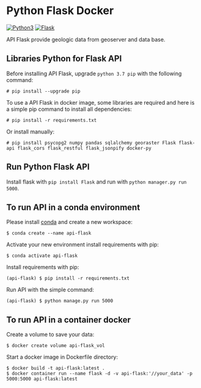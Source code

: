 # Python Flask Docker

[![Python3](https://img.shields.io/badge/python-3.8-green)](https://www.python.org/download/releases/3.0/)
[![Flask](https://img.shields.io/badge/flask-latest-green)](https://flask.palletsprojects.com/en/1.1.x/)

API Flask provide geologic data from geoserver and data base.

## Libraries Python for Flask API

Before installing API Flask, upgrade `python 3.7 pip` with the following command:
```
# pip install --upgrade pip
```
To use a API Flask in docker image, some libraries are required and here is a simple pip command to install all dependencies:
```
# pip install -r requirements.txt
```
Or install manually:
```
# pip install psycopg2 numpy pandas sqlalchemy georaster Flask flask-api flask_cors flask_restful flask_jsonpify docker-py
```

## Run Python Flask API

Install flask with `pip install Flask` and run with `python manager.py run 5000`.

## To run API in a conda environment
Please install [conda](https://docs.conda.io/en/latest/miniconda.html) and create a new workspace:
```
$ conda create --name api-flask
```
Activate your new environment install requirements with pip:
```
$ conda activate api-flask
```
Install requirements with pip:
```
(api-flask) $ pip install -r requirements.txt
```
Run API with the simple command:
```
(api-flask) $ python manage.py run 5000
```

## To run API in a container docker
Create a volume to save your data:
```
$ docker create volume api-flask_vol
```
Start a docker image in Dockerfile directory:
```
$ docker build -t api-flask:latest .
$ docker container run --name flask -d -v api-flask:'//your_data' -p 5000:5000 api-flask:latest
```
